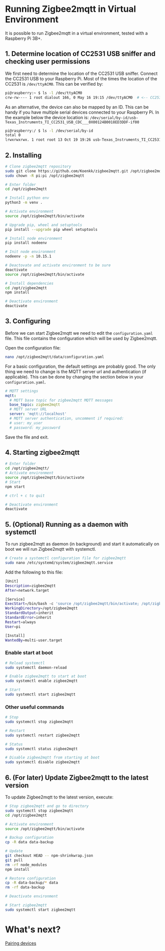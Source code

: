 # Running Zigbee2mqtt in Virtual Environment
It is possible to run Zigbee2mqtt in a virtual environment, tested with a Raspberry Pi 3B+.

## 1. Determine location of CC2531 USB sniffer and checking user permissions
We first need to determine the location of the CC2531 USB sniffer. Connect the CC2531 USB to your Raspberry Pi. Most of the times the location of the CC2531 is `/dev/ttyACM0`. This can be verified by:

```bash
pi@raspberry:~ $ ls -l /dev/ttyACM0
crw-rw---- 1 root dialout 166, 0 May 16 19:15 /dev/ttyACM0  # <-- CC2531 on /dev/ttyACM0
```

As an alternative, the device can also be mapped by an ID. This can be handy if you have multiple serial devices connected to your Raspberry Pi. In the example below the device location is: `/dev/serial/by-id/usb-Texas_Instruments_TI_CC2531_USB_CDC___0X00124B0018ED3DDF-if00`
```bash
pi@raspberry:/ $ ls -l /dev/serial/by-id
total 0
lrwxrwxrwx. 1 root root 13 Oct 19 19:26 usb-Texas_Instruments_TI_CC2531_USB_CDC___0X00124B0018ED3DDF-if00 -> ../../ttyACM0
```

## 2. Installing
```bash
# Clone zigbee2mqtt repository
sudo git clone https://github.com/Koenkk/zigbee2mqtt.git /opt/zigbee2mqtt
sudo chown -R pi:pi /opt/zigbee2mqtt

# Enter folder
cd /opt/zigbee2mqtt

# Install python env
python3 -m venv .

# Activate environment 
source /opt/zigbee2mqtt/bin/activate

# Upgrade pip, wheel and setuptools
pip install --upgrade pip wheel setuptools

# Install node environment
pip install nodeenv

# Init node environment
nodeenv -p -n 10.15.1

# Deactovate and activate environment to be sure
deactivate
source /opt/zigbee2mqtt/bin/activate

# Install dependencies
cd /opt/zigbee2mqtt
npm install

# Deactivate environment 
deactivate

```
## 3. Configuring
Before we can start Zigbee2mqtt we need to edit the `configuration.yaml` file. This file contains the configuration which will be used by Zigbee2mqtt.

Open the configuration file:
```bash
nano /opt/zigbee2mqtt/data/configuration.yaml
```

For a basic configuration, the default settings are probably good. The only thing we need to change is the MQTT server url and authentication (if applicable). This can be done by changing the section below in your `configuration.yaml`.

```yaml
# MQTT settings
mqtt:
  # MQTT base topic for zigbee2mqtt MQTT messages
  base_topic: zigbee2mqtt
  # MQTT server URL
  server: 'mqtt://localhost'
  # MQTT server authentication, uncomment if required:
  # user: my_user
  # password: my_password
```
Save the file and exit.

## 4. Starting zigbee2mqtt
```bash
# Enter folder
cd /opt/zigbee2mqtt/
# Activate environment
source /opt/zigbee2mqtt/bin/activate
# Start
npm start

# ctrl + c to quit

# Deactivate environment
deactivate
```

## 5. (Optional) Running as a daemon with systemctl
To run zigbee2mqtt as daemon (in background) and start it automatically on boot we will run Zigbee2mqtt with systemctl.
```bash
# Create a systemctl configuration file for zigbee2mqtt
sudo nano /etc/systemd/system/zigbee2mqtt.service
```
Add the following to this file:
```bash
[Unit]
Description=zigbee2mqtt
After=network.target

[Service]
ExecStart=/bin/bash -c 'source /opt/zigbee2mqtt/bin/activate; /opt/zigbee2mqtt/bin/npm start'
WorkingDirectory=/opt/zigbee2mqtt
StandardOutput=inherit
StandardError=inherit
Restart=always
User=pi

[Install]
WantedBy=multi-user.target
```

### Enable start at boot
```bash
# Reload systemctl
sudo systemctl daemon-reload

# Enable zigbee2mqtt to start at boot
sudo systemctl enable zigbee2mqtt 

# Start
sudo systemctl start zigbee2mqtt
```

### Other useful commands
```bash
# Stop
sudo systemctl stop zigbee2mqtt

# Restart 
sudo systemctl restart zigbee2mqtt

# Status
sudo systemctl status zigbee2mqtt

# Disable zigbee2mqtt from starting at boot
sudo systemctl disable zigbee2mqtt 
```

## 6. (For later) Update Zigbee2mqtt to the latest version
To update Zigbee2mqtt to the latest version, execute:

```sh
# Stop zigbee2mqtt and go to directory
sudo systemctl stop zigbee2mqtt
cd /opt/zigbee2mqtt

# Activate environment 
source /opt/zigbee2mqtt/bin/activate

# Backup configuration
cp -R data data-backup

# Update
git checkout HEAD -- npm-shrinkwrap.json
git pull
rm -rf node_modules
npm install

# Restore configuration
cp -R data-backup/* data
rm -rf data-backup

# Deactivate environment

# Start zigbee2mqtt
sudo systemctl start zigbee2mqtt
```

# What's next?
[Pairing devices](../getting_started/pairing_devices.md)